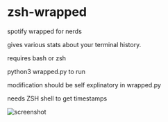 # zsh-wrapped
spotify wrapped for nerds

gives various stats about your terminal history. 

requires bash or zsh

python3 wrapped.py to run

modification should be self explinatory in wrapped.py

needs ZSH shell to get timestamps

![screenshot](https://cdn.discordapp.com/attachments/675570483756007433/1337283306240081941/image.png?ex=67a6e1a1&is=67a59021&hm=92baf31841112115a06dfd3b359bd9e547f989f0c538e98440da4cefcd09d73d&)
